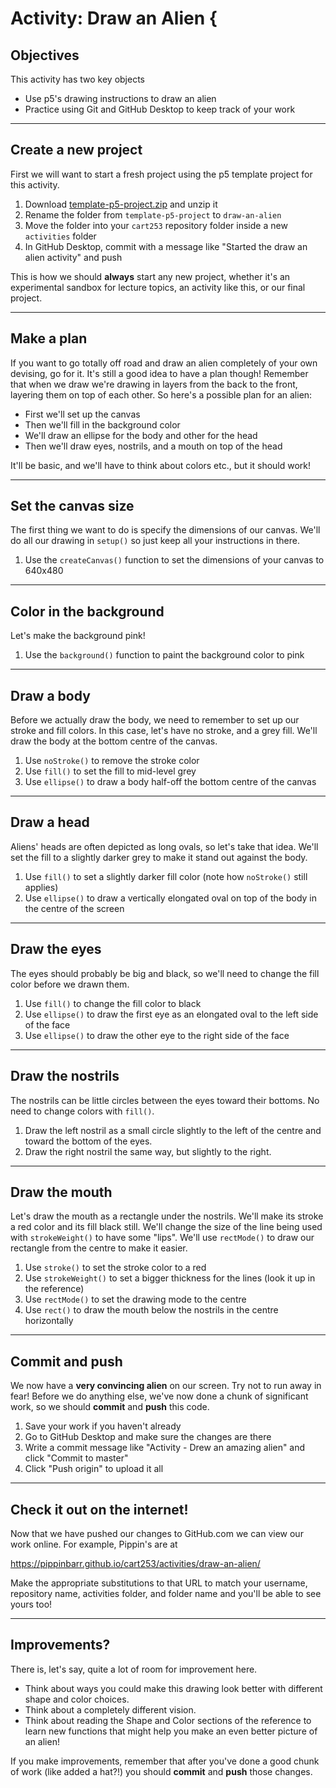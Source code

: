 # Activity: Draw an Alien {

## Objectives

This activity has two key objects

- Use p5's drawing instructions to draw an alien
- Practice using Git and GitHub Desktop to keep track of your work

---

## Create a new project

First we will want to start a fresh project using the p5 template project for this activity.

1. Download [template-p5-project.zip](https://pippinbarr.github.io/cart253-2020/templates/template-p5-project.zip) and unzip it
2. Rename the folder from `template-p5-project` to `draw-an-alien`
3. Move the folder into your `cart253` repository folder inside a new `activities` folder
4. In GitHub Desktop, commit with a message like "Started the draw an alien activity" and push

This is how we should __always__ start any new project, whether it's an experimental sandbox for lecture topics, an activity like this, or our final project.

---

## Make a plan

If you want to go totally off road and draw an alien completely of your own devising, go for it. It's still a good idea to have a plan though! Remember that when we draw we're drawing in layers from the back to the front, layering them on top of each other. So here's a possible plan for an alien:

- First we'll set up the canvas
- Then we'll fill in the background color
- We'll draw an ellipse for the body and other for the head
- Then we'll draw eyes, nostrils, and a mouth on top of the head

It'll be basic, and we'll have to think about colors etc., but it should work!

---

## Set the canvas size

The first thing we want to do is specify the dimensions of our canvas. We'll do all our drawing in `setup()` so just keep all your instructions in there.

1. Use the `createCanvas()` function to set the dimensions of your canvas to 640x480

---

## Color in the background

Let's make the background pink!

1. Use the `background()` function to paint the background color to pink

---

## Draw a body

Before we actually draw the body, we need to remember to set up our stroke and fill colors. In this case, let's have no stroke, and a grey fill. We'll draw the body at the bottom centre of the canvas.

1. Use `noStroke()` to remove the stroke color
2. Use `fill()` to set the fill to mid-level grey
3. Use `ellipse()` to draw a body half-off the bottom centre of the canvas

---

## Draw a head

Aliens' heads are often depicted as long ovals, so let's take that idea. We'll set the fill to a slightly darker grey to make it stand out against the body.

1. Use `fill()` to set a slightly darker fill color (note how `noStroke()` still applies)
2. Use `ellipse()` to draw a vertically elongated oval on top of the body in the centre of the screen

---

## Draw the eyes

The eyes should probably be big and black, so we'll need to change the fill color before we drawn them.

1. Use `fill()` to change the fill color to black
2. Use `ellipse()` to draw the first eye as an elongated oval to the left side of the face
3. Use `ellipse()` to draw the other eye to the right side of the face

---

## Draw the nostrils

The nostrils can be little circles between the eyes toward their bottoms. No need to change colors with `fill()`.

1. Draw the left nostril as a small circle slightly to the left of the centre and toward the bottom of the eyes.
2. Draw the right nostril the same way, but slightly to the right.

---

## Draw the mouth

Let's draw the mouth as a rectangle under the nostrils. We'll make its stroke a red color and its fill black still. We'll change the size of the line being used with `strokeWeight()` to have some "lips". We'll use `rectMode()` to draw our rectangle from the centre to make it easier.

1. Use `stroke()` to set the stroke color to a red
2. Use `strokeWeight()` to set a bigger thickness for the lines (look it up in the reference)
3. Use `rectMode()` to set the drawing mode to the centre
4. Use `rect()` to draw the mouth below the nostrils in the centre horizontally

---

## Commit and push

We now have a __very convincing alien__ on our screen. Try not to run away in fear! Before we do anything else, we've now done a chunk of significant work, so we should __commit__ and __push__ this code.

1. Save your work if you haven't already
2. Go to GitHub Desktop and make sure the changes are there
3. Write a commit message like "Activity - Drew an amazing alien" and click "Commit to master"
4. Click "Push origin" to upload it all

---

## Check it out on the internet!

Now that we have pushed our changes to GitHub.com we can view our work online. For example, Pippin's are at

https://pippinbarr.github.io/cart253/activities/draw-an-alien/

Make the appropriate substitutions to that URL to match your username, repository name, activities folder, and folder name and you'll be able to see yours too!

---

## Improvements?

There is, let's say, quite a lot of room for improvement here.

- Think about ways you could make this drawing look better with different shape and color choices.
- Think about a completely different vision.
- Think about reading the Shape and Color sections of the reference to learn new functions that might help you make an even better picture of an alien!

If you make improvements, remember that after you've done a good chunk of work (like added a hat?!) you should __commit__ and __push__ those changes.
